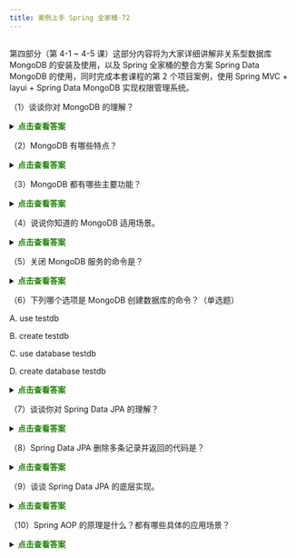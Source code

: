 ```yaml
---
title: 案例上手 Spring 全家桶-72
---
```

<article id="topicContainer" class="column_content"><h2 class="topic_title"></h2><div><p>第四部分（第 4-1 ~ 4-5 课）这部分内容将为大家详细讲解非关系型数据库 MongoDB 的安装及使用，以及 Spring 全家桶的整合方案 Spring Data MongoDB 的使用，同时完成本套课程的第 2 个项目案例，使用 Spring MVC + layui + Spring Data MongoDB 实现权限管理系统。</p>
<p>（1）谈谈你对 MongoDB 的理解？</p>
<p><details stylecolor=red>
    <summary><b><font color=207f06>点击查看答案</font></b></summary>
    <p>作为主流的非关系型数据库（NoSQL）产品，MongoDB 很好的实现了面向对象的思想，在 MongoDB 中每一条记录都是一个 Document 对象。MongoDB 最大的优势在于所有的数据持久操作都无需开发人员手动编写 SQL 语句，直接调用方法就可以轻松实现 CRUD 操作。</p>
    <dl>
        <dt></dt>
        <dd></dd></dl>
</details></p>
<p>（2）MongoDB 有哪些特点？</p>
<p><details stylecolor=red>
    <summary><b><font color=207f06>点击查看答案</font></b></summary>
    <p></p>
<ul>
<li>高性能、易使用，存储数据非常方便</li>
<li>面向集合存储，易存储对象类型的数据</li>
<li>支持动态查询</li>
<li>支持完全索引，包含内部对象</li>
<li>支持复制和故障恢复</li>
<li>使用高效的二进制数据存储，包括大型对象（如视频等）</li>
<li>自动处理碎片，以支持云计算层次的扩展性</li>
<li>支持 Python、PHP、Ruby、Java、C、C#、JavaScript、Perl 及 C++ 语言的驱动程序，社区中也提供了对 Erlang 及 .NET 等平台的驱动程序</li>
<li>文件存储格式为 BSON（一种 JSON 的扩展）    </li>
</ul>
<p></p>
    <dl>
        <dt></dt>
        <dd></dd></dl>
</details></p>
<p>（3）MongoDB 都有哪些主要功能？</p>
<p><details stylecolor=red>
    <summary><b><font color=207f06>点击查看答案</font></b></summary>
    <p></p>
<ul>
<li>面向集合的存储：适合存储对象及 JSON 形式的数据。 </li>
<li>动态查询：MongoDB 支持丰富的查询表达式，查询指令使用 JSON 形式的标记，可轻易查询文档中内嵌的对象及数组。 </li>
<li>完整的索引支持：包括文档内嵌对象及数组，MongoDB 的查询优化器会分析查询表达式，并生成一个高效的查询计划。 </li>
<li>查询监视：MongoDB 包含一个监视工具用于分析数据库操作的性能。 </li>
<li>复制及自动故障转移：MongoDB 数据库支持服务器之间的数据复制，支持主从模式及服务器之间的相互复制，复制的主要目标是提供冗余及自动故障转移。 </li>
<li>高效的传统存储方式：支持二进制数据及大型对象（如照片或图片）。</li>
<li>自动分片以支持云级别的伸缩性：自动分片功能支持水平的数据库集群，可动态添加额外的机器。    </li>
</ul>
<p></p>
    <dl>
        <dt></dt>
        <dd></dd></dl>
</details></p>
<p>（4）说说你知道的 MongoDB 适用场景。</p>
<p><details stylecolor=red>
    <summary><b><font color=207f06>点击查看答案</font></b></summary>
    <p></p>
<ul>
<li>网站数据：MongoDB 非常适合实时的插入、更新与查询，并具备网站实时数据存储所需的复制及高度伸缩性。 </li>
<li>缓存：由于性能很高，MongoDB 也适合作为信息基础设施的缓存层。在系统重启之后，由 MongoDB 搭建的持久化缓存层可以避免下层的数据源过载。 </li>
<li>大尺寸、低价值的数据：使用传统的关系型数据库存储一些数据时可能会比较昂贵，在此之前，很多时候程序员往往会选择传统的文件进行存储。 </li>
<li>高伸缩性的场景：MongoDB 非常适合由数十或数百台服务器组成的数据库，MongoDB 的路线图中已经包含对 MapReduce 引擎的内置支持。 </li>
<li>用于对象及 JSON 数据的存储：MongoDB 的 BSON 数据格式非常适合文档化格式的存储及查询。</li>
</ul>
<p></p>
    <dl>
        <dt></dt>
        <dd></dd></dl>
</details></p>
<p>（5）关闭 MongoDB 服务的命令是？</p>
<p><details stylecolor=red>
    <summary><b><font color=207f06>点击查看答案</font></b></summary>
    <p></p>
<pre><code class="shell language-shell">use admin
db.shutdownServer()
</code></pre>
<p></p>
    <dl>
        <dt></dt>
        <dd></dd></dl>
</details></p>
<p>（6）下列哪个选项是 MongoDB 创建数据库的命令？（单选题）</p>
<p>A. use testdb</p>
<p>B. create testdb</p>
<p>C. use database testdb</p>
<p>D. create database testdb</p>
<p><details stylecolor=red>
    <summary><b><font color=207f06>点击查看答案</font></b></summary>
    <p>A</p>
    <dl>
        <dt></dt>
        <dd></dd></dl>
</details></p>
<p>（7）谈谈你对 Spring Data JPA 的理解？</p>
<p><details stylecolor=red>
    <summary><b><font color=207f06>点击查看答案</font></b></summary>
    <p></p>
<ul>
<li>JPA（Java Persistence API）是 Sun 官方提出的 Java 持久化规范，它为 Java 开发人员提供了一种对象 / 关联映射工具来管理 Java 应用中的关系数据。它的出现主要是为了简化现有的持久化开发工作和整合 ORM 技术，结束现在 Hibernate、TopLink、JDO 等 ORM 框架各自为营的局面。JPA 是在充分吸收了现有的 Hibernate、TopLink、JDO 等 ORM 框架的基础上发展而来的，具有易于使用、伸缩性强等优点。</li>
<li>Spring Data JPA 是 Spring 基于 ORM 框架、JPA 规范的基础上封装的一套 JPA 应用框架，可以让开发者用极简的代码即可实现对数据的访问和操作。它提供了包括增、删、改、查等在内的常用功能，且易于扩展，学习并使用 Spring Data JPA 可以极大提高开发效率。Spring Data JPA 其实就是 Spring 基于 Hibernate 之上构建的 JPA 使用解决方案，方便在 Spring Boot 项目中使用 JPA 技术。</p><dl>
    <dt></dt>
    <dd></dd></dl></details></li>
</ul>
<p>（8）Spring Data JPA 删除多条记录并返回的代码是？</p>
<p><details stylecolor=red>
    <summary><b><font color=207f06>点击查看答案</font></b></summary>
    <p></p>
<pre><code class="java language-java">List&lt;Student&gt; students =  mongoTemplate.findAllAndRemove(
  Query.query(new Criteria("age").is(19)), 
  Student.class);
</code></pre>
<p></p>
    <dl>
        <dt></dt>
        <dd></dd></dl>
</details></p>
<p>（9）谈谈 Spring Data JPA 的底层实现。</p>
<p><details stylecolor=red>
    <summary><b><font color=207f06>点击查看答案</font></b></summary>
    <p>Spring Data JPA 底层默认使用 Hibernate 框架实现，Spring Data JPA 的首个接口就是 Repository，它是一个标记接口，开发者自定义接口只需继承这个接口，就可以直接使用 Spring Data JPA 了，同时可以按照一定的命名规范来自定义方法，并且 Spring Data JPA 会自动实现这些方法，开发者直接调用即可。</p>
    <dl>
        <dt></dt>
        <dd></dd></dl>
</details></p>
<p>（10）Spring AOP 的原理是什么？都有哪些具体的应用场景？</p>
<p><details stylecolor=red>
    <summary><b><font color=207f06>点击查看答案</font></b></summary>
    <p></p>
<ul>
<li>AOP：Aspect Oriented Programming 面向切面编程，用来封装横切关注点，具体可以在下面的场景中使用：Authentication 权限、Caching 缓存、Context passing 内容传递、Error handling 错误处理 Lazy loading 懒加载、Debugging 调试、logging、tracing、profiling and monitoring 记录跟踪优化校准、Performance optimization 性能优化、Persistence 持久化、Resource pooling 资源池、Synchronization　同步、Transactions 事务。</li>
<li>原理：AOP 是面向切面编程，是通过动态代理的方式为程序添加统一功能，集中解决一些公共问题。</li>
<li>优点：1）各个步骤之间的良好隔离性使得耦合性大大降低；2）源代码无关性，扩展功能的同时不对源码进行修改操作。</p><dl>
    <dt></dt>
    <dd></dd></dl></details></li>
</ul></div></article>